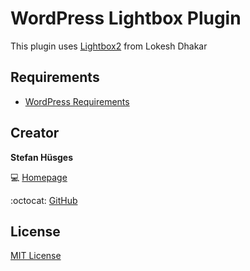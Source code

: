 # WordPress Lightbox Plugin

This plugin uses [Lightbox2][3] from Lokesh Dhakar

## Requirements

* [WordPress Requirements][4]

## Creator

**Stefan Hüsges**

:computer: [Homepage][1]

:octocat: [GitHub][2]

## License

[MIT License](LICENSE)

[1]: http://www.mpcx.net
[2]: https://github.com/tronsha
[3]: https://github.com/lokesh/lightbox2
[4]: https://wordpress.org/about/requirements/
